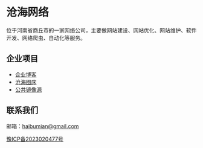 # 沧海网络

位于河南省商丘市的一家网络公司，主要做网站建设、网站优化、网站维护、软件开发、网络爬虫、自动化等服务。


## 企业项目
* [企业博客](https://www.kseas.cn)
* [沧海图床](https://img.kseas.cn)
* [公共镜像源](https://mirrors.kseas.cn)

## 联系我们

邮箱：haibumian@gmail.com

[豫ICP备2023020477号](http://beian.miit.gov.cn/)